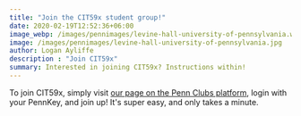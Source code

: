 ```yaml
---
title: "Join the CIT59x student group!"
date: 2020-02-19T12:52:36+06:00
image_webp: /images/pennimages/levine-hall-university-of-pennsylvania.webp
image: /images/pennimages/levine-hall-university-of-pennsylvania.jpg
author: Logan Ayliffe
description : "Join CIT59x"
summary: Interested in joining CIT59x? Instructions within!
---
```


To join CIT59x, simply visit [our page on the Penn Clubs platform](https://pennclubs.com/club/cit59x
), login with your PennKey, and join up! It's super easy, and only takes a minute.
